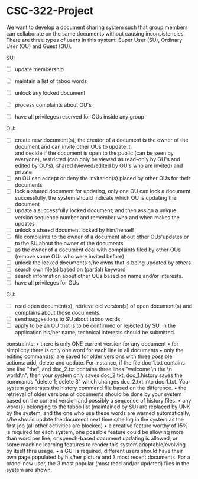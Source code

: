 # CSC-322-Project


  We want to develop a document sharing system such that group members can collaborate on the same documents without causing inconsistencies. There are three types of users in this system: Super User (SU), Ordinary User (OU) and Guest (GU). 
  
SU:

- [ ]	update membership
- [ ]	maintain a list of taboo words
- [ ]	unlock any locked document
- [ ]	process complaints about OU's
- [ ]	have all privileges reserved for OUs inside any group


OU:

- [ ] create new document(s), the creator of a document is the owner of the document and can invite other OUs to update it,   
      and decide if the document is open to the public (can be seen by everyone), restricted (can only be viewed as read-only 
      by GU's and edited by OU's), shared (viewed/edited by OU's who are invited) and private
- [ ] an OU can accept or deny the invitation(s) placed by other OUs for their documents
- [ ] lock a shared document for updating, only one OU can lock a document successfully, the system should indicate which OU 
      is updating the document
- [ ] update a successfully locked document, and then assign a unique version sequence number and remember who and when makes 
      the updates
- [ ] unlock a shared document locked by him/herself
- [ ] file complaints to the owner of a document about other OUs'updates or to the SU about the owner of the documents
- [ ] as the owner of a document deal with complaints filed by other OUs (remove some OUs who were invited before)
- [ ] unlock the locked documents s/he owns that is being updated by others
- [ ] search own file(s) based on (partial) keyword
- [ ] search information about other OUs based on name and/or interests.
- [ ] have all privileges for GUs

GU:

- [ ] read open document(s), retrieve old version(s) of open document(s) and complains about those documents.
- [ ] send suggestions to SU about taboo words
- [ ] apply to be an OU that is to be confirmed or rejected by SU, in the application his/her name, technical interests should 
      be submitted.

constraints:
•	there is only ONE current version for any document
•	for simplicity there is only one word for each line in all documents 
•	only the editing command(s) are saved for older versions with three possible actions: add, delete and update. For instance, if the file doc_1.txt contains one line "the", and doc_2.txt contains three lines "welcome \n the \n world\n", then your system only saves doc_2.txt, doc_1.history saves the commands "delete 1; delete 3" which changes doc_2.txt into doc_1.txt. Your system generates the history command file based on the difference.
•	the retrieval of older versions of documents should be done by your system based on the current version and possibly a sequence of history files. 
•	any word(s) belonging to the taboo list (maintained by SU) are replaced by UNK by the system, and the one who use these words are warned automatically, s/he should update the document next time s/he log in the system as the first job (all other activities are blocked)
•	a creative feature worthy of 15% is required for each system, one possible feature could be allowing more than word per line, or speech-based document updating is allowed, or some machine learning features to render this system adaptable/evolving by itself thru usage. 
•	a GUI is required, different users should have their own page populated by his/her picture and 3 most recent documents. For a brand-new user, the 3 most popular (most read and/or updated) files in the system are shown.
